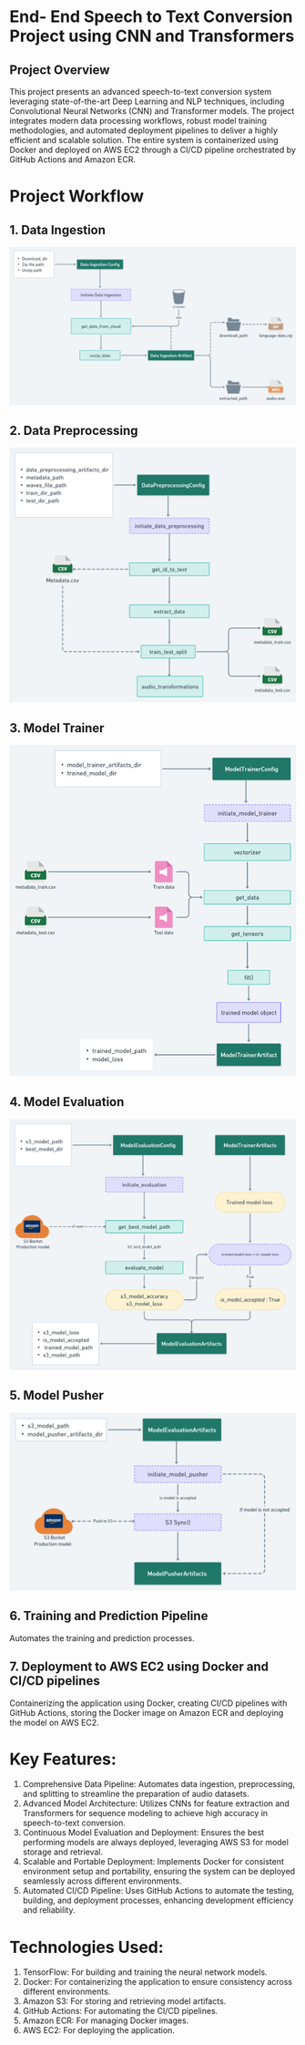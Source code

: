 # End- End Speech to Text Conversion Project using CNN and Transformers

## Project Overview
This project presents an advanced speech-to-text conversion system leveraging state-of-the-art Deep Learning and NLP techniques, including Convolutional Neural Networks (CNN) and Transformer models. The project integrates modern data processing workflows, robust model training methodologies, and automated deployment pipelines to deliver a highly efficient and scalable solution. The entire system is containerized using Docker and deployed on AWS EC2 through a CI/CD pipeline orchestrated by GitHub Actions and Amazon ECR.


# Project Workflow

## 1. Data Ingestion
![alt text](Projectflow/data_ingestion.png)

## 2. Data Preprocessing
![alt text](Projectflow/data_preprocessing.png)

## 3. Model Trainer
![alt text](Projectflow/model_trainer.png)

## 4. Model Evaluation
![alt text](Projectflow/model_evaluation.png)

## 5. Model Pusher
![alt text](Projectflow/model_pusher.png)

## 6. Training and Prediction Pipeline
Automates the training and prediction processes.

## 7. Deployment to AWS EC2 using Docker and CI/CD pipelines
Containerizing the application using Docker, creating CI/CD pipelines with GitHub Actions, storing the Docker image on Amazon ECR and deploying the model on AWS EC2.



# Key Features:
1. Comprehensive Data Pipeline: Automates data ingestion, preprocessing, and splitting to streamline the preparation of audio datasets.
2. Advanced Model Architecture: Utilizes CNNs for feature extraction and Transformers for sequence modeling to achieve high accuracy in speech-to-text conversion.
3. Continuous Model Evaluation and Deployment: Ensures the best performing models are always deployed, leveraging AWS S3 for model storage and retrieval.
4. Scalable and Portable Deployment: Implements Docker for consistent environment setup and portability, ensuring the system can be deployed seamlessly across different environments.
5. Automated CI/CD Pipeline: Uses GitHub Actions to automate the testing, building, and deployment processes, enhancing development efficiency and reliability.



# Technologies Used:

1. TensorFlow: For building and training the neural network models.
2. Docker: For containerizing the application to ensure consistency across different environments.
3. Amazon S3: For storing and retrieving model artifacts.
4. GitHub Actions: For automating the CI/CD pipelines.
5. Amazon ECR: For managing Docker images.
6. AWS EC2: For deploying the application.